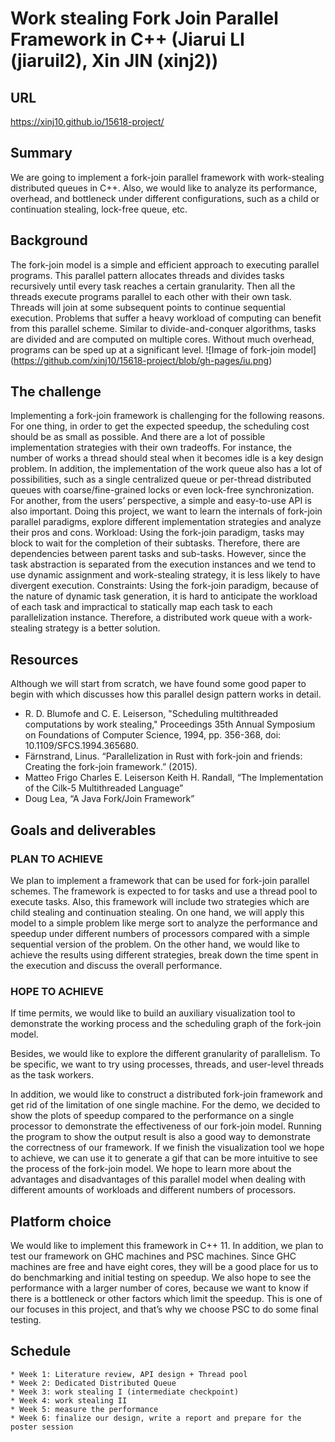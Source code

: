 # Work stealing Fork Join Parallel Framework in C++ (Jiarui LI (jiaruil2), Xin JIN (xinj2))

## URL
https://xinj10.github.io/15618-project/

## Summary
We are going to implement a fork-join parallel framework with work-stealing distributed queues in C++. Also, we would like to analyze its performance, overhead, and bottleneck under different configurations, such as a child or continuation stealing, lock-free queue, etc.

## Background 
The fork-join model is a simple and efficient approach to executing parallel programs. This parallel pattern allocates threads and divides tasks recursively until every task reaches a certain granularity. Then all the threads execute programs parallel to each other with their own task. Threads will join at some subsequent points to continue sequential execution. 
Problems that suffer a heavy workload of computing can benefit from this parallel scheme. Similar to divide-and-conquer algorithms, tasks are divided and are computed on multiple cores. Without much overhead, programs can be sped up at a significant level.
![Image of fork-join model]
(https://github.com/xinj10/15618-project/blob/gh-pages/iu.png)

## The challenge
Implementing a fork-join framework is challenging for the following reasons. For one thing, in order to get the expected speedup, the scheduling cost should be as small as possible. And there are a lot of possible implementation strategies with their own tradeoffs. For instance, the number of works a thread should steal when it becomes idle is a key design problem. In addition, the implementation of the work queue also has a lot of possibilities, such as a single centralized queue or per-thread distributed queues with coarse/fine-grained locks or even lock-free synchronization. For another, from the users’ perspective, a simple and easy-to-use API is also important. Doing this project, we want to learn the internals of fork-join parallel paradigms, explore different implementation strategies and analyze their pros and cons.
Workload:
Using the fork-join paradigm, tasks may block to wait for the completion of their subtasks. Therefore, there are dependencies between parent tasks and sub-tasks. However, since the task abstraction is separated from the execution instances and we tend to use dynamic assignment and work-stealing strategy, it is less likely to have divergent execution.
Constraints: 
Using the fork-join paradigm, because of the nature of dynamic task generation, it is hard to anticipate the workload of each task and impractical to statically map each task to each parallelization instance. Therefore, a distributed work queue with a work-stealing strategy is a better solution.

## Resources
Although we will start from scratch, we have found some good paper to begin with which discusses how this parallel design pattern works in detail. 
* R. D. Blumofe and C. E. Leiserson, "Scheduling multithreaded computations by work stealing," Proceedings 35th Annual Symposium on Foundations of Computer Science, 1994, pp. 356-368, doi: 10.1109/SFCS.1994.365680.
* Färnstrand, Linus. “Parallelization in Rust with fork-join and friends: Creating the fork-join framework.” (2015).
* Matteo Frigo Charles E. Leiserson Keith H. Randall, “The Implementation of the Cilk-5 Multithreaded Language”
* Doug Lea, “A Java Fork/Join Framework”

## Goals and deliverables
### PLAN TO ACHIEVE
We plan to implement a framework that can be used for fork-join parallel schemes. The framework is expected to for tasks and use a thread pool to execute tasks. Also, this framework will include two strategies which are child stealing and continuation stealing. On one hand, we will apply this model to a simple problem like merge sort to analyze the performance and speedup under different numbers of processors compared with a simple sequential version of the problem. On the other hand, we would like to achieve the results using different strategies,  break down the time spent in the execution and discuss the overall performance.

### HOPE TO ACHIEVE
If time permits, we would like to build an auxiliary visualization tool to demonstrate the working process and the scheduling graph of the fork-join model.

Besides, we would like to explore the different granularity of parallelism. To be specific, we want to try using processes, threads, and user-level threads as the task workers.

In addition, we would like to construct a distributed fork-join framework and get rid of the limitation of one single machine.
For the demo, we decided to show the plots of speedup compared to the performance on a single processor to demonstrate the effectiveness of our fork-join model. Running the program to show the output result is also a good way to demonstrate the correctness of our framework. If we finish the visualization tool we hope to achieve, we can use it to generate a gif that can be more intuitive to see the process of the fork-join model.
We hope to learn more about the advantages and disadvantages of this parallel model when dealing with different amounts of workloads and different numbers of processors.

## Platform choice
We would like to implement this framework in C++ 11. In addition, we plan to test our framework on GHC machines and PSC machines. Since GHC machines are free and have eight cores, they will be a good place for us to do benchmarking and initial testing on speedup. We also hope to see the performance with a larger number of cores, because we want to know if there is a bottleneck or other factors which limit the speedup. This is one of our focuses in this project, and that’s why we choose PSC to do some final testing. 

## Schedule
```
* Week 1: Literature review, API design + Thread pool
* Week 2: Dedicated Distributed Queue
* Week 3: work stealing I (intermediate checkpoint)
* Week 4: work stealing II
* Week 5: measure the performance
* Week 6: finalize our design, write a report and prepare for the poster session
```
